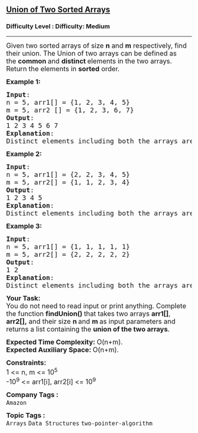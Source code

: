 <h2><a href="https://www.geeksforgeeks.org/problems/union-of-two-sorted-arrays-1587115621/1?page=1&category=two-pointer-algorithm&sortBy=submissions">Union of Two Sorted Arrays</a></h2><h3>Difficulty Level : Difficulty: Medium</h3><hr><div class="problems_problem_content__Xm_eO"><p><span style="font-size: 18px;">Given two sorted arrays of size <strong>n</strong> and <strong>m</strong> respectively, find their union.&nbsp;</span><span style="font-size: 18px;">The Union of two arrays can be defined as the&nbsp;</span><strong style="font-size: 18px;">common&nbsp;</strong><span style="font-size: 18px;">and&nbsp;</span><strong style="font-size: 18px;">distinct&nbsp;</strong><span style="font-size: 18px;">elements in the two arrays. Return the elements in <strong>sorted</strong> order.</span></p>
<p><span style="font-size: 18px;"><strong>Example 1:</strong></span></p>
<pre><span style="font-size: 18px;"><strong>Input</strong>: 
n = 5, arr1[] = {1, 2, 3, 4, 5}  
m = 5, arr2 [] = {1, 2, 3, 6, 7}
<strong>Output</strong>: <br>1 2 3 4 5 6 7
<strong>Explanation</strong>: <br>Distinct elements including both the arrays are: 1 2 3 4 5 6 7.</span></pre>
<p><span style="font-size: 18px;"><strong>Example 2:</strong></span></p>
<pre><span style="font-size: 18px;"><strong>Input</strong>: 
n = 5, arr1[] = {2, 2, 3, 4, 5}  
m = 5, arr2[] = {1, 1, 2, 3, 4}
<strong>Output</strong>: <br>1 2 3 4 5
<strong>Explanation</strong>: <br>Distinct elements including both the arrays are: 1 2 3 4 5.</span></pre>
<p><span style="font-size: 18px;"><strong>Example 3:</strong></span></p>
<pre><span style="font-size: 18px;"><strong>Input</strong>:
n = 5, arr1[] = {1, 1, 1, 1, 1}
m = 5, arr2[] = {2, 2, 2, 2, 2}
<strong>Output</strong>: <br>1 2
<strong>Explanation</strong>: <br>Distinct elements including both the arrays are: 1 2.</span></pre>
<p><strong><span style="font-size: 18px;">Your Task:&nbsp;</span></strong><br><span style="font-size: 18px;">You do not need to read input or print anything. Complete the function <strong>findUnion()&nbsp;</strong>that takes two arrays <strong>arr1[]</strong>, <strong>arr2[],</strong> and their size <strong>n&nbsp;</strong>and <strong>m&nbsp;</strong>as input parameters and returns a list containing the&nbsp;<strong>union of the two arrays</strong>. </span></p>
<p><span style="font-size: 18px;"><strong>Expected Time Complexity: </strong>O(n+m).<br><strong>Expected Auxiliary Space:&nbsp;</strong>O(n+m).</span></p>
<p><span style="font-size: 18px;"><strong>Constraints:</strong><br>1 &lt;= n, m&nbsp;&lt;= 10<sup>5</sup><br>-10<sup>9</sup> &lt;= arr1[i], arr2[i] &lt;= 10<sup>9</sup></span></p></div><p><span style=font-size:18px><strong>Company Tags : </strong><br><code>Amazon</code>&nbsp;<br><p><span style=font-size:18px><strong>Topic Tags : </strong><br><code>Arrays</code>&nbsp;<code>Data Structures</code>&nbsp;<code>two-pointer-algorithm</code>&nbsp;